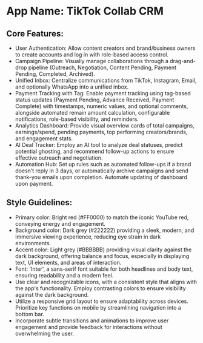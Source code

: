 # **App Name**: TikTok Collab CRM

## Core Features:

- User Authentication: Allow content creators and brand/business owners to create accounts and log in with role-based access control.
- Campaign Pipeline: Visually manage collaborations through a drag-and-drop pipeline (Outreach, Negotiation, Content Pending, Payment Pending, Completed, Archived).
- Unified Inbox: Centralize communications from TikTok, Instagram, Email, and optionally WhatsApp into a unified inbox.
- Payment Tracking with Tag: Enable payment tracking using tag-based status updates (Payment Pending, Advance Received, Payment Complete) with timestamps, numeric values, and optional comments, alongside automated remain amount calculation, configurable notifications, role-based visibility, and reminders.
- Analytics Dashboard: Provide visual overview cards of total campaigns, earnings/spend, pending payments, top performing creators/brands, and engagement stats.
- AI Deal Tracker: Employ an AI tool to analyze deal statuses, predict potential ghosting, and recommend follow-up actions to ensure effective outreach and negotiation.
- Automation Hub: Set up rules such as automated follow-ups if a brand doesn’t reply in 3 days, or automatically archive campaigns and send thank-you emails upon completion. Automate updating of dashboard upon payment.

## Style Guidelines:

- Primary color: Bright red (#FF0000) to match the iconic YouTube red, conveying energy and engagement.
- Background color: Dark grey (#222222) providing a sleek, modern, and immersive viewing experience, reducing eye strain in dark environments.
- Accent color: Light grey (#BBBBBB) providing visual clarity against the dark background, offering balance and focus, especially in displaying text, UI elements, and areas of interaction.
- Font: 'Inter', a sans-serif font suitable for both headlines and body text, ensuring readability and a modern feel.
- Use clear and recognizable icons, with a consistent style that aligns with the app's functionality. Employ contrasting colors to ensure visibility against the dark background.
- Utilize a responsive grid layout to ensure adaptability across devices. Prioritize key functions on mobile by streamlining navigation into a bottom bar.
- Incorporate subtle transitions and animations to improve user engagement and provide feedback for interactions without overwhelming the user.